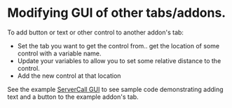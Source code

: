# **Modifying GUI of other tabs/addons.**

To add button or text or other control to another addon's tab:
* Set the tab you want to get the control from.. get the location of some control with a variable name. 
* Update your variables to allow you to set some relative distance to the control. 
* Add the new control at that location

See the example [ServerCall GUI](./../Example_ServerCall/Example_ServerCall_GUI.ahk) to see sample code demonstrating adding text and a button to the example addon's tab.